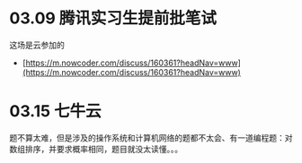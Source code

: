 # 03.09 腾讯实习生提前批笔试
这场是云参加的
- [https://m.nowcoder.com/discuss/160361?headNav=www](https://m.nowcoder.com/discuss/160361?headNav=www)
# 03.15 七牛云
题不算太难，但是涉及的操作系统和计算机网络的题都不太会、有一道编程题：对数组排序，并要求概率相同，题目就没太读懂。。。